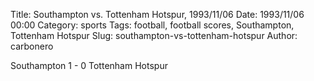 Title: Southampton vs. Tottenham Hotspur, 1993/11/06
Date: 1993/11/06 00:00
Category: sports
Tags: football, football scores, Southampton, Tottenham Hotspur
Slug: southampton-vs-tottenham-hotspur
Author: carbonero


Southampton 1 - 0 Tottenham Hotspur
